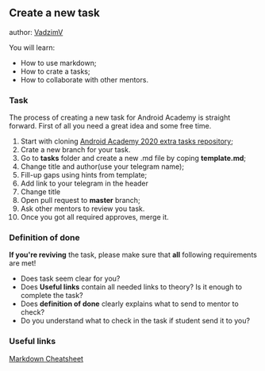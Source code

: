 ## Create a new task
author: [VadzimV](http://t.me/VadzimV)

You will learn:
* How to use markdown;
* How to crate a tasks;
* How to collaborate with other mentors.

### Task

The process of creating a new task for Android Academy is straight forward.
First of all you need a great idea and some free time.
1. Start with cloning [Android Academy 2020 extra tasks repository](https://github.com/Android-Academy-Global/fundamentals-2020-extra-tasks);
2. Crate a new branch for your task.
2. Go to **tasks** folder and create a new .md file by coping **template.md**;
3. Change title and author(use your telegram name);
4. Fill-up gaps using hints from template;
4. Add link to your telegram in the header
4. Change title
5. Open pull request to **master** branch;
6. Ask other mentors to review you task.
7. Once you got all required approves, merge it.

### Definition of done

**If you're reviving** the task, please make sure that **all** following requirements are met!

* Does task seem clear for you?
* Does **Useful links** contain all needed links to theory? Is it enough to complete the task?
* Does **definition of done** clearly explains what to send to mentor to check?
* Do you understand what to check in the task if student send it to you?

### Useful links

[Markdown Cheatsheet](https://github.com/adam-p/markdown-here/wiki/Markdown-Cheatsheet)

